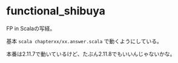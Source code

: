 # functional_shibuya

FP in Scalaの写経。

基本 `scala chapterxx/xx.answer.scala` で動くようにしている。

本番は2.11.7で動いているけど、たぶん2.11.8でもいいんじゃないかな。
